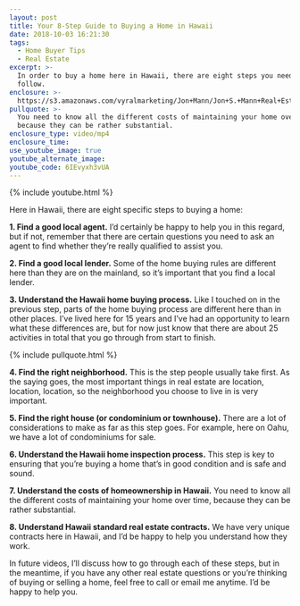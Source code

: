 ```yaml
---
layout: post
title: Your 8-Step Guide to Buying a Home in Hawaii
date: 2018-10-03 16:21:30
tags:
  - Home Buyer Tips
  - Real Estate
excerpt: >-
  In order to buy a home here in Hawaii, there are eight steps you need to
  follow.
enclosure: >-
  https://s3.amazonaws.com/vyralmarketing/Jon+Mann/Jon+S.+Mann+Real+Estate-+How+to+Buy+in+Hawaii.mp4
pullquote: >-
  You need to know all the different costs of maintaining your home over time,
  because they can be rather substantial.
enclosure_type: video/mp4
enclosure_time:
use_youtube_image: true
youtube_alternate_image:
youtube_code: 6IEvyxh3vUA
---
```


{% include youtube.html %}

Here in Hawaii, there are eight specific steps to buying a home:

**1. Find a good local agent.** I’d certainly be happy to help you in this regard, but if not, remember that there are certain questions you need to ask an agent to find whether they’re really qualified to assist you.

**2. Find a good local lender.** Some of the home buying rules are different here than they are on the mainland, so it’s important that you find a local lender.

**3. Understand the Hawaii home buying process.** Like I touched on in the previous step, parts of the home buying process are different here than in other places. I’ve lived here for 15 years and I’ve had an opportunity to learn what these differences are, but for now just know that there are about 25 activities in total that you go through from start to finish.

{% include pullquote.html %}

**4. Find the right neighborhood.** This is the step people usually take first. As the saying goes, the most important things in real estate are location, location, location, so the neighborhood you choose to live in is very important.

**5. Find the right house (or condominium or townhouse).** There are a lot of considerations to make as far as this step goes. For example, here on Oahu, we have a lot of condominiums for sale.

**6. Understand the Hawaii home inspection process.** This step is key to ensuring that you’re buying a home that’s in good condition and is safe and sound.

**7. Understand the costs of homeownership in Hawaii.** You need to know all the different costs of maintaining your home over time, because they can be rather substantial.

**8. Understand Hawaii standard real estate contracts.** We have very unique contracts here in Hawaii, and I’d be happy to help you understand how they work.

In future videos, I’ll discuss how to go through each of these steps, but in the meantime, if you have any other real estate questions or you’re thinking of buying or selling a home, feel free to call or email me anytime. I’d be happy to help you.